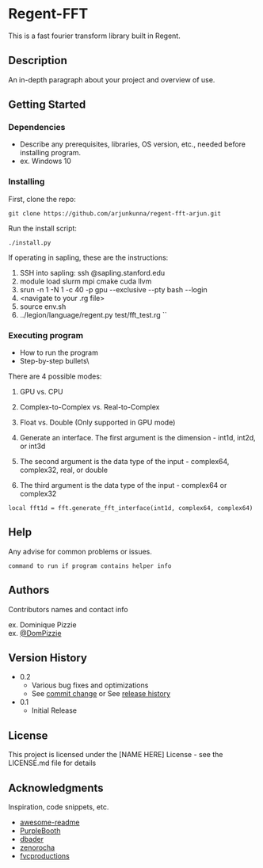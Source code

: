 # Regent-FFT

This is a fast fourier transform library built in Regent.

## Description

An in-depth paragraph about your project and overview of use.

## Getting Started

### Dependencies

* Describe any prerequisites, libraries, OS version, etc., needed before installing program.
* ex. Windows 10

### Installing

First, clone the repo: 
```
git clone https://github.com/arjunkunna/regent-fft-arjun.git
```

Run the install script:
```
./install.py
```

If operating in sapling, these are the instructions:

1. SSH into sapling: ssh <username>@sapling.stanford.edu
2. module load slurm mpi cmake cuda llvm
3. srun -n 1 -N 1 -c 40 -p gpu --exclusive --pty bash --login
4. <navigate to your .rg file>
5. source env.sh
6. ../legion/language/regent.py test/fft_test.rg 
``


### Executing program

* How to run the program
* Step-by-step bullets\


There are 4 possible modes:
1. GPU vs. CPU
1. Complex-to-Complex vs. Real-to-Complex
2. Float vs. Double (Only supported in GPU mode)


1. Generate an interface. The first argument is the dimension - int1d, int2d, or int3d
2. The second argument is the data type of the input - complex64, complex32, real, or double
3. The third argument is the data type of the input - complex64 or complex32

```
local fft1d = fft.generate_fft_interface(int1d, complex64, complex64)
```

## Help

Any advise for common problems or issues.
```
command to run if program contains helper info
```

## Authors

Contributors names and contact info

ex. Dominique Pizzie  
ex. [@DomPizzie](https://twitter.com/dompizzie)

## Version History

* 0.2
    * Various bug fixes and optimizations
    * See [commit change]() or See [release history]()
* 0.1
    * Initial Release

## License

This project is licensed under the [NAME HERE] License - see the LICENSE.md file for details

## Acknowledgments

Inspiration, code snippets, etc.
* [awesome-readme](https://github.com/matiassingers/awesome-readme)
* [PurpleBooth](https://gist.github.com/PurpleBooth/109311bb0361f32d87a2)
* [dbader](https://github.com/dbader/readme-template)
* [zenorocha](https://gist.github.com/zenorocha/4526327)
* [fvcproductions](https://gist.github.com/fvcproductions/1bfc2d4aecb01a834b46)
